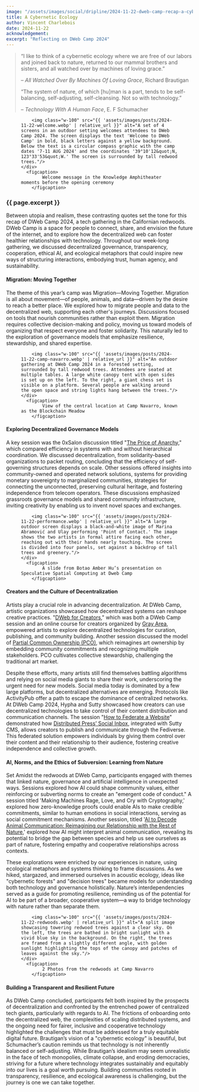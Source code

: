 ```yaml
---
image: "/assets/images/social/dripline/2024-11-22-dweb-camp-recap-a-cybernetic-ecology.webp"
title: A Cybernetic Ecology
author: Vincent Charlebois
date: 2024-11-22
acknowledgement: 
excerpt: "Reflecting on DWeb Camp 2024"
---
```



> “I like to think of a cybernetic ecology where we are free of our labors and joined back to nature, returned to our mammal brothers and sisters, and all watched over by machines of loving grace.” 
>                
> <p class="tr"> – <i>All Watched Over By Machines Of Loving Grace</i>, Richard Brautigan</p>
>
> “The system of nature, of which [hu]man is a part, tends to be self-balancing, self-adjusting, self-cleansing. Not so with technology.” 
>                
> <p class="tr"> – <i>Technology With A Human Face</i>, E. F Schumacher</p>

<figure class="pb4">
    <div class='flex items-center justify-center' style="width: 100%;">

        <img class="w-100" src="{{ 'assets/images/posts/2024-11-22-welcome.webp' | relative_url }}" alt="A set of 4 screens in an outdoor setting welcomes attendees to DWeb Camp 2024. The screen displays the text 'Welcome to DWeb Camp' in bold, black letters against a yellow background. Below the text is a circular compass graphic with the camp dates '7-11 AUG 2024' and the coordinates '39°10'12&quot;N, 123°33'53&quot;W.' The screen is surrounded by tall redwood trees."/>
    </div>
      <figcaption>
            Welcome message in the Knowledge Amphitheater moments before the opening ceremony
        </figcaption>
</figure>

### {{ page.excerpt }}

Between utopia and realism, these contrasting quotes set the tone for this recap of DWeb Camp 2024, a tech gathering in the Californian redwoods. DWeb Camp is a space for people to connect, share, and envision the future of the internet, and to explore how the decentralized web can foster healthier relationships with technology. Throughout our week-long gathering, we discussed decentralized governance, transparency, cooperation, ethical AI, and ecological metaphors that could inspire new ways of structuring interactions, embodying trust, human agency, and sustainability.

#### Migration: Moving Together

The theme of this year’s camp was Migration—Moving Together. Migration is all about movement—of people, animals, and data—driven by the desire to reach a better place. We explored how to migrate people and data to the decentralized web, supporting each other's journeys. Discussions focused on tools that nourish communities rather than exploit them. Migration requires collective decision-making and policy, moving us toward models of organizing that respect everyone and foster solidarity. This naturally led to the exploration of governance models that emphasize resilience, stewardship, and shared expertise. 

<figure class="pb4">
    <div class='flex items-center justify-center' style="width: 100%;">

        <img class="w-100" src="{{ 'assets/images/posts/2024-11-22-camp-navarro.webp' | relative_url }}" alt="An outdoor gathering at DWeb Camp 2024 in a forested setting, surrounded by tall redwood trees. Attendees are seated at multiple tables. A large white canopy tent with open sides is set up on the left. To the right, a giant chess set is visible on a platform. Several people are walking around the open space and string lights hang between the trees."/>
    </div>
      <figcaption>
            View of the central location at Camp Navarro, known as the Blockchain Meadow
        </figcaption>
</figure>

#### Exploring Decentralized Governance Models

A key session was the 0xSalon discussion titled "[The Price of Anarchy](https://dwebcamp2024.sched.com/event/1gxXo/0xsalon-discussion-on-the-price-of-anarchy)," which compared efficiency in systems with and without hierarchical coordination. We discussed decentralization, from solidarity-based organizations to packet routing, concluding that the efficiency of self-governing structures depends on scale. Other sessions offered insights into community-owned and operated network solutions, systems for providing monetary sovereignty to marginalized communities, strategies for connecting the unconnected, preserving cultural heritage, and fostering independence from telecom operators. These discussions emphasized grassroots governance models and shared community infrastructure, inviting creativity by enabling us to invent novel spaces and exchanges.


<figure class="pb4">
    <div class='flex items-center justify-center' style="width: 100%;">

        <img class="w-100" src="{{ 'assets/images/posts/2024-11-22-performance.webp' | relative_url }}" alt="A large outdoor screen displays a black-and-white image of Marina Abramović and Ulay performing 'Point of Contact.' The image shows the two artists in formal attire facing each other, reaching out with their hands nearly touching. The screen is divided into four panels, set against a backdrop of tall trees and greenery."/>
    </div>
      <figcaption>
            A slide from Botao Amber Hu’s presentation on Speculative Spatial Computing at Dweb Camp
        </figcaption>
</figure>

#### Creators and the Culture of Decentralization

Artists play a crucial role in advancing decentralization. At DWeb Camp, artistic organizations showcased how decentralized systems can reshape creative practices. "[DWeb for Creators](https://grayarea.org/course/dweb-for-creators/)," which was both a DWeb Camp session and an online course for creators organized by [Gray Area](https://grayarea.org/), empowered artists to explore decentralized technologies for curation, publishing, and community building. Another session discussed the model of [Partial Common Ownership (PCO)](https://www.radicalxchange.org/wiki/partial-common-ownership/), which reimagines art ownership by embedding community commitments and recognizing multiple stakeholders. PCO cultivates collective stewardship, challenging the traditional art market.  

Despite these efforts, many artists still find themselves battling algorithms and relying on social media giants to share their work, underscoring the urgent need for new models. Social media today is dominated by a few large platforms, but decentralized alternatives are emerging. Protocols like ActivityPub offer a path to escape the dominance of centralized networks. At DWeb Camp 2024, Hypha and Sutty showcased how creators can use decentralized technologies to take control of their content distribution and communication channels. The session "[How to Federate a Website](https://dwebcamp2024.sched.com/event/1gxZ7)" demonstrated how [Distributed Press’ Social Inbox](https://docs.distributed.press/social-inbox/), integrated with Sutty CMS, allows creators to publish and communicate through the Fediverse. This federated solution empowers individuals by giving them control over their content and their relationship to their audience, fostering creative independence and collective growth.

#### AI, Norms, and the Ethics of Subversion: Learning from Nature

Set Amidst the redwoods at DWeb Camp, participants engaged with themes that linked nature, governance and artificial intelligence in unexpected ways. Sessions explored how AI could shape community values, either reinforcing or subverting norms to create an "emergent code of conduct." A session titled 'Making Machines Rage, Love, and Cry with Cryptography,' explored how zero-knowledge proofs could enable AIs to make credible commitments, similar to human emotions in social interactions, serving as social commitment mechanisms. Another session, titled '[AI to Decode Animal Communication: Reimagining our Relationship with the Rest of Nature](https://archive.org/details/ai-to-decode-animal-communication),' explored how AI might interpret animal communication, revealing its potential to bridge the gap between species and help us see ourselves as part of nature, fostering empathy and cooperative relationships across contexts. 

These explorations were enriched by our experiences in nature, using ecological metaphors and systems thinking to frame discussions. As we hiked, stargazed, and immersed ourselves in acoustic ecology, ideas like "cybernetic forests" and "decision trees" became models for understanding both technology and governance holistically. Nature’s interdependencies served as a guide for promoting resilience, reminding us of the potential for AI to be part of a broader, cooperative system—a way to bridge technology with nature rather than separate them.


<figure class="pb4">
    <div class='flex items-center justify-center' style="width: 100%;">

        <img class="w-100" src="{{ 'assets/images/posts/2024-11-22-redwoods.webp' | relative_url }}" alt="A split image showcasing towering redwood trees against a clear sky. On the left, the trees are bathed in bright sunlight with a vivid blue sky in the background. On the right, the trees are framed from a slightly different angle, with golden sunlight highlighting the tops of the canopy and patches of leaves against the sky."/>
    </div>
      <figcaption>
            2 Photos from the redwoods at Camp Navarro
        </figcaption>
</figure>

#### Building a Transparent and Resilient Future

As DWeb Camp concluded, participants felt both inspired by the prospects of decentralization and confronted by the entrenched power of centralized tech giants, particularly with regards to AI.  The frictions of onboarding onto the decentralized web, the complexities of scaling distributed systems, and the ongoing need for fairer, inclusive and cooperative technology highlighted the challenges that must be addressed for a truly equitable digital future. Brautigan’s vision of a "cybernetic ecology" is beautiful, but Schumacher’s caution reminds us that technology is not inherently balanced or self-adjusting. While Brautigan’s idealism may seem unrealistic in the face of tech monopolies, climate collapse, and eroding democracies, striving for a future where technology integrates sustainably and equitably into our lives is a goal worth pursuing. Building communities rooted in transparency, resilience, and ecological awareness is challenging, but the journey is one we can take together. 
